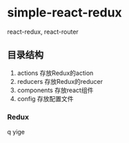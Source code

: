 # simple-react-redux
react-redux, react-router

## 目录结构
1. actions
  存放Redux的action
2. reducers
  存放Redux的reducer
3. components
  存放react组件
4. config
  存放配置文件


### Redux

q yige

